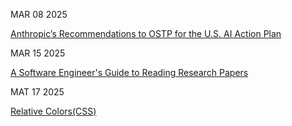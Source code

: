 MAR 08 2025

[Anthropic’s Recommendations to OSTP for the U.S. AI Action Plan](https://www.anthropic.com/news/anthropic-s-recommendations-ostp-u-s-ai-action-plan)


MAR 15 2025

[A Software Engineer's Guide to Reading Research Papers](https://blog.codingconfessions.com/p/a-software-engineers-guide-to-reading-papers)

MAT 17 2025

[Relative Colors(CSS)](https://ishadeed.com/article/css-relative-colors/)